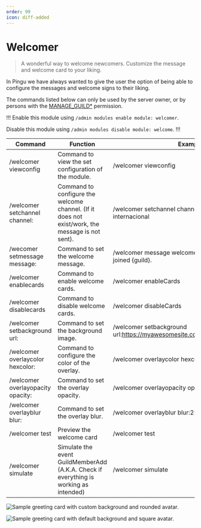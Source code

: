 ```yaml
---
order: 99
icon: diff-added
---
```


# Welcomer
> A wonderful way to welcome newcomers. Customize the message and welcome card to your liking.

In Pingu we have always wanted to give the user the option of being able to configure the messages and welcome signs to their liking.

The commands listed below can only be used by the server owner, or by persons with the [MANAGE_GUILD\*](https://discord.com/developers/docs/topics/permissions) permission.

!!!
Enable this module using `/admin modules enable module: welcomer`.

Disable this module using `/admin modules disable module: welcome`.
!!!

| Command                                     | Function                                                                                         | Example                                                                     |
|---------------------------------------------|-------------------------------------------------------------------------------------------------|-----------------------------------------------------------------------------|
| /welcomer viewconfig                        | Command to view the set configuration of the module.                                            | /welcomer viewconfig                                                        |
| /welcomer setchannel channel: <channel> | Command to configure the welcome channel. (If it does not exist/work, the message is not sent). | /welcomer setchannel channel:#aeropuerto-internacional                 |
| /wecomer setmessage message:            | Command to set the welcome message.                                                             | /welcomer message welcomemessage:{member} has joined {guild}.               |
| /welcomer enablecards                       | Command to enable welcome cards.                                                                | /welcomer enableCards                                                       |
| /welcomer disablecards                      | Command to disable welcome cards.                                                               | /welcomer disableCards                                                      |
| /welcomer setbackground url:             | Command to set the background image.                                                            | /welcomer setbackground url:https://myawesomesite.com/myawesomephoto.png |
| /welcomer overlaycolor hexcolor:            | Command to configure the color of the overlay.                                                  | /welcomer overlaycolor hexcolor:#fff                                        |
| /welcomer overlayopacity opacity:           | Command to set the overlay opacity.                                                             | /welcomer overlayopacity opacity:50                                         |
| /welcomer overlayblur blur:                 | Command to set the overlay blur.                                                                | /welcomer overlayblur blur:25                                               |
| /welcomer test                              | Preview the welcome card                                                                        | /welcomer test                                                              |
| /welcomer simulate                          | Simulate the event GuildMemberAdd (A.K.A. Check if everything is working as intended)           | /welcomer simulate                                                          |

![Sample greeting card with custom background and rounded avatar.](https://cdn.discordapp.com/attachments/925135972251881482/925135999149953074/yjjemZDfcZKRAjQlpsphBaGbxTSuhzuR.png)

![Sample greeting card with default background and square avatar.](https://cdn.discordapp.com/attachments/925135972251881482/925135999506456596/yFKHQgmSQsjGYdJsCbBotUxsUAmiNlgp.png)
